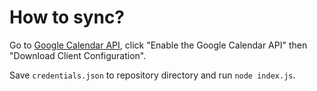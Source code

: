 # How to sync?

Go to [Google Calendar API](https://developers.google.com/calendar/quickstart/nodejs), click "Enable the Google Calendar API" then "Download Client Configuration".

Save `credentials.json` to repository directory and run `node index.js`.

